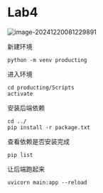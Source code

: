# Lab4

![image-20241220081229891](C:\Users\ROG\AppData\Roaming\Typora\typora-user-images\image-20241220081229891.png)

新建环境

```
python -m venv producting
```

进入环境

```
cd producting/Scripts
activate
```

安装后端依赖

```
cd ../
pip install -r package.txt
```

查看依赖是否安装完成

```
pip list
```

让后端跑起来

```
uvicorn main:app --reload
```